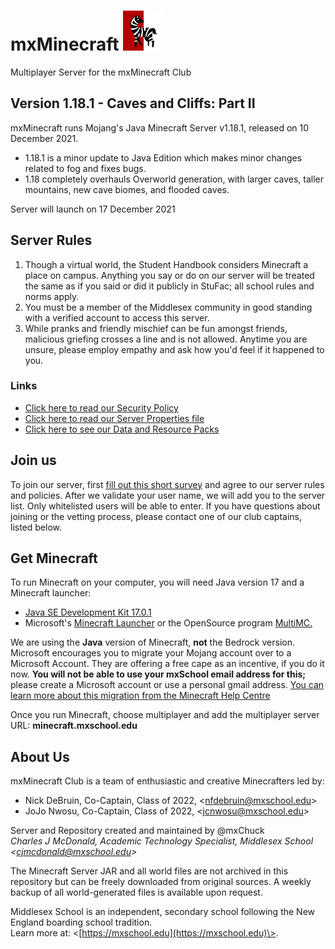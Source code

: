 # mxMinecraft ![Server Icon](/server-icon.png)
Multiplayer Server for the mxMinecraft Club

## Version 1.18.1 - Caves and Cliffs: Part II
mxMinecraft runs Mojang's Java Minecraft Server v1.18.1, released on 10 December 2021.
- 1.18.1 is a minor update to Java Edition which makes minor changes related to fog and fixes bugs.
- 1.18 completely overhauls Overworld generation, with larger caves, taller mountains, new cave biomes, and flooded caves.

Server will launch on 17 December 2021

## Server Rules
1. Though a virtual world, the Student Handbook considers Minecraft a place on campus. Anything you say or do on our server will be treated the same as if you said or did it publicly in StuFac; all school rules and norms apply.
1. You must be a member of the Middlesex community in good standing with a verified account to access this server.
1. While pranks and friendly mischief can be fun amongst friends, malicious griefing crosses a line and is not allowed. Anytime you are unsure, please employ empathy and ask how you'd feel if it happened to you.
### Links
- [Click here to read our Security Policy](/SECURITY.md)
- [Click here to read our Server Properties file](/server.properties)
- [Click here to see our Data and Resource Packs](/MODS.md)

## Join us
To join our server, first [fill out this short survey](https://forms.gle/KZ7fzXBzfMSAKNeE8) and agree to our server rules and policies. After we validate your user name, we will add you to the server list. Only whitelisted users will be able to enter. If you have questions about joining or the vetting process, please contact one of our club captains, listed below.

## Get Minecraft
To run Minecraft on your computer, you will need Java version 17 and a Minecraft launcher:
- [Java SE Development Kit 17.0.1](https://www.oracle.com/java/technologies/downloads/)
- Microsoft's [Minecraft Launcher](https://www.minecraft.net/en-us/about-minecraft) or the OpenSource program [MultiMC.](https://multimc.org)

We are using the **Java** version of Minecraft, **not** the Bedrock version. <br />
Microsoft encourages you to migrate your Mojang account over to a Microsoft Account. They are offering a free cape as an incentive, if you do it now. **You will not be able to use your mxSchool email address for this;** please create a Microsoft account or use a personal gmail address.
[You can learn more about this migration from the Minecraft Help Centre](https://help.minecraft.net/hc/en-us/articles/4403181904525-How-to-Migrate-Your-Mojang-Account-to-a-Microsoft-Account)

Once you run Minecraft, choose multiplayer and add the multiplayer server URL: **minecraft.mxschool.edu**

## About Us
mxMinecraft Club is a team of enthusiastic and creative Minecrafters led by:
- Nick DeBruin, Co-Captain, Class of 2022, \<nfdebruin@mxschool.edu\>
- JoJo Nwosu, Co-Captain, Class of 2022, \<jcnwosu@mxschool.edu\>

Server and Repository created and maintained by @mxChuck <br />
*Charles J McDonald, Academic Technology Specialist, Middlesex School \<cjmcdonald@mxschool.edu\>*

The Minecraft Server JAR and all world files are not archived in this repository but can be freely downloaded from original sources. A weekly backup of all world-generated files is available upon request.

Middlesex School is an independent, secondary school following the New England boarding school tradition. <br />
Learn more at: \<[https://mxschool.edu](https://mxschool.edu)\>.
